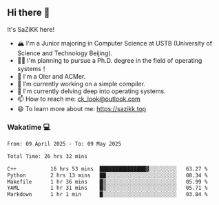 ## Hi there 👋

It's SaZiKK here!

- 🏔️ I'm a Junior majoring in Computer Science  at USTB (University of Science and Technology Beijing).
- 🧑‍🎓 I'm planning to pursue a Ph.D. degree in the field of operating systems！
- 🚀 I'm a OIer and ACMer.
- 🔭 I’m currently working on a simple compiler.
- 🌱 I'm currently delving deep into operating systems.
- 📫 How to reach me: ck_look@outlook.com
- 😄 To learn more about me: https://sazikk.top

  
<!--
**SaZiKK/SaZiKK** is a ✨ _special_ ✨ repository because its `README.md` (this file) appears on your GitHub profile.

Here are some ideas to get you started:

- 🔭 I’m currently working on ...
- 🌱 I’m currently learning ...
- 👯 I’m looking to collaborate on ...
- 🤔 I’m looking for help with ...
- 💬 Ask me about ...
- 📫 How to reach me: ...
- 😄 Pronouns: ...
- ⚡ Fun fact: ...
-->

### Wakatime 💻

<!--START_SECTION:waka-->

```txt
From: 09 April 2025 - To: 09 May 2025

Total Time: 26 hrs 32 mins

C++           16 hrs 53 mins  ███████████████▓░░░░░░░░░   63.27 %
Python        2 hrs 13 mins   ██░░░░░░░░░░░░░░░░░░░░░░░   08.34 %
Makefile      1 hr 36 mins    █▒░░░░░░░░░░░░░░░░░░░░░░░   05.99 %
YAML          1 hr 31 mins    █▒░░░░░░░░░░░░░░░░░░░░░░░   05.71 %
Markdown      1 hr 1 min      █░░░░░░░░░░░░░░░░░░░░░░░░   03.84 %
```

<!--END_SECTION:waka-->
